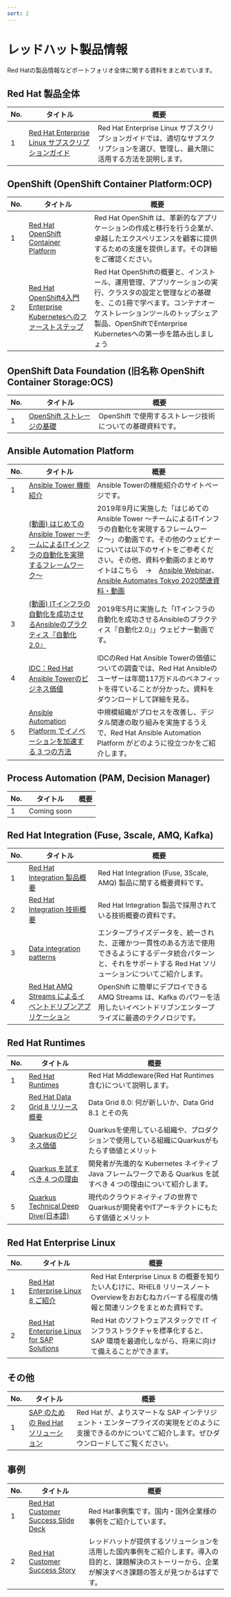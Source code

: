 ```yaml
---
sort: 2
---
```


# レッドハット製品情報

Red Hatの製品情報などポートフォリオ全体に関する資料をまとめています。


## Red Hat 製品全体

| No.          | タイトル          | 概要 |
| --------------- | -------------- | ---- |
|1|[Red Hat Enterprise Linux サブスクリプションガイド](https://redhat-partner.highspot.com/items/5940c02bf216763a68730b44?lfrm=srp.3)|Red Hat Enterprise Linux サブスクリプションガイドでは、適切なサブスクリプションを選び、管理し、最大限に活用する方法を説明します。|

## OpenShift (OpenShift Container Platform:OCP)

| No.          | タイトル          | 概要 |
| --------------- | -------------- | ---- |
|1|[Red Hat OpenShift Container Platform](https://redhat-partner.highspot.com/items/5a5fdc99f216763ba1725911?lfrm=srp.73)|Red Hat OpenShift は、革新的なアプリケーションの作成と移行を行う企業が、卓越したエクスペリエンスを顧客に提供するための支援を提供します。その詳細をご確認ください。|
|2|[Red Hat OpenShift4入門 Enterprise Kubernetesへのファーストステップ](https://redhat-partner.highspot.com/items/5e6a7a32429d7b62846c3b58?lfrm=srp.0)|Red Hat OpenShiftの概要と、インストール、運用管理、アプリケーションの実行、クラスタの設定と管理などの基礎を、この1冊で学べます。コンテナオーケストレーションツールのトップシェア製品、OpenShiftでEnterprise Kubernetesへの第一歩を踏み出しましょう|

## OpenShift Data Foundation (旧名称 OpenShift Container Storage:OCS)

| No.          | タイトル          | 概要 |
| --------------- | -------------- | ---- |
|1|[OpenShift ストレージの基礎](https://redhat-partner.highspot.com/items/60662df6bf6c941a1c741c42?lfrm=srp.0)|OpenShift で使用するストレージ技術についての基礎資料です。|


## Ansible Automation Platform

| No.          | タイトル          | 概要 |
| --------------- | -------------- | ---- |
|1|[Ansible Tower 機能紹介](https://www.redhat.com/ja/explore/ansible/ansible-tower)|Ansible Towerの機能紹介のサイトページです。|
|2|[(動画) はじめてのAnsible Tower 〜チームによるITインフラの自動化を実現するフレームワーク〜](https://redhat.lookbookhq.com/c/a5-dbrvl9ly?x=8XYa3o&lx=t84IoG)|2019年9月に実施した「はじめてのAnsible Tower 〜チームによるITインフラの自動化を実現するフレームワーク〜」の動画です。その他のウェビナーについては以下のサイトをご参考ください。その他、資料や動画のまとめサイトはこちら　→　[Ansible Webinar](https://redhat.lookbookhq.com/l/japan-ansible-webinar)、[Ansible Automates Tokyo 2020関連資料・動画](https://redhat.lookbookhq.com/l/AutomatesTokyo2020)|
|3|[(動画) ITインフラの自動化を成功させるAnsibleのプラクティス『自動化2.0』](https://redhat.lookbookhq.com/c/jow0lohgy08?x=8XYa3o&lx=t84IoG)|2019年5月に実施した「ITインフラの自動化を成功させるAnsibleのプラクティス『自動化2.0』」ウェビナー動画です。|
|4|[IDC：Red Hat Ansible Towerのビジネス価値](https://redhat-partner.highspot.com/items/5e3d8eb7429d7b526795b3ae?lfrm=srp.42)|IDCのRed Hat Ansible Towerの価値についての調査では、Red Hat Ansibleのユーザーは年間117万ドルのベネフィットを得ていることが分かった。資料をダウンロードして詳細を見る。|
|5|[Ansible Automation Platform でイノベーションを加速する 3 つの方法](https://redhat-partner.highspot.com/items/5f932c886a3b1148dd300c74?lfrm=srp.43#1)|中規模組織がプロセスを改善し、デジタル関連の取り組みを実施するうえで、Red Hat Ansible Automation Platform がどのように役立つかをご紹介します。|

## Process Automation (PAM, Decision Manager)

| No.          | タイトル          | 概要 |
| --------------- | -------------- | ---- |
|1|Coming soon||

## Red Hat Integration (Fuse, 3scale, AMQ, Kafka)

| No.          | タイトル          | 概要 |
| --------------- | -------------- | ---- |
|1|[Red Hat Integration 製品概要](https://redhat-partner.highspot.com/items/6065d0a7998ae4317f393f18?lfrm=srp.2)|Red Hat Integration (Fuse, 3Scale, AMQ) 製品に関する概要資料です。|
|2|[Red Hat Integration 技術概要](https://redhat-partner.highspot.com/items/60662df6bf6c941a1c741c3b?lfrm=srp.3)|Red Hat Integration 製品で採用されている技術概要の資料です。|
|3|[Data integration patterns](https://redhat-partner.highspot.com/items/5faaecb6a2e3a95b9359ee55?lfrm=srp.41#1)|エンタープライズデータを、統一された、正確かつ一貫性のある方法で使用できるようにするデータ統合パターンと、それをサポートする Red Hat ソリューションについてご紹介します。|
|4|[Red Hat AMQ Streams によるイベントドリブンアプリケーション](https://redhat-partner.highspot.com/items/5f078256429d7b5b902cb624?lfrm=srp.64#1)|OpenShift に簡単にデプロイできる AMQ Streams は、Kafka のパワーを活用したいイベントドリブンエンタープライズに最適のテクノロジです。|


## Red Hat Runtimes

| No.          | タイトル          | 概要 |
| --------------- | -------------- | ---- |
|1|[Red Hat Runtimes](https://redhat-partner.highspot.com/items/5e99bf0e429d7b53a31e8089?lfrm=srp.2)|Red Hat Middleware(Red Hat Runtimes含む)について説明します。|
|2|[Red Hat Data Grid 8 リリース概要](https://redhat-partner.highspot.com/items/5e99bf0f429d7b53a31e80a1?lfrm=srp.0)|Data Grid 8.0: 何が新しいか、Data Grid 8.1 とその先|
|3|[Quarkusのビジネス価値](https://redhat-partner.highspot.com/items/5f297954998ae44674d51437?lfrm=srp.22)|Quarkusを使用している組織や、プロダクションで使用している組織にQuarkusがもたらす価値とメリット|
|4|[Quarkus を試すべき 4 つの理由](https://redhat-partner.highspot.com/items/5efa23fc429d7b57d0a6c8a8?lfrm=srp.66)|開発者が先進的な Kubernetes ネイティブ Java フレームワークである Quarkus を試すべき 4 つの理由について紹介します。|
|5|[Quarkus Technical Deep Dive(日本語)](https://redhat-partner.highspot.com/items/5f297954998ae44674d5143f?lfrm=srp.3)|現代のクラウドネイティブの世界でQuarkusが開発者やITアーキテクトにもたらす価値とメリット|

## Red Hat Enterprise Linux

| No.          | タイトル          | 概要 |
| --------------- | -------------- | ---- |
|1|[Red Hat Enterprise Linux 8 ご紹介](https://redhat-partner.highspot.com/items/5d162a9d429d7b2d9300ddf7?lfrm=srp.43)|Red Hat Enterprise Linux 8 の概要を知りたい人むけに、RHEL8 リリースノート Overviewをおおむねカバーする程度の情報と関連リンクをまとめた資料です。|
|2|[Red Hat Enterprise Linux for SAP Solutions](https://redhat-partner.highspot.com/items/5aa1ef99f216761ee83ca786?lfrm=srp.34#1)|Red Hat のソフトウェアスタックで IT インフラストラクチャを標準化すると、SAP 環境を最適化しながら、将来に向けて備えることができます。 |

## その他

| No.          | タイトル          | 概要 |
| --------------- | -------------- | ---- |
|1|[SAP のための Red Hat ソリューション](https://redhat-partner.highspot.com/items/5f7b67bcbf6c94096075ccb8?lfrm=srp.48#1)|Red Hat が、よりスマートな SAP インテリジェント・エンタープライズの実現をどのように支援できるのかについてご紹介します。ぜひダウンロードしてご覧ください。 |

## 事例

| No.          | タイトル          | 概要 |
| --------------- | -------------- | ---- |
|1|[Red Hat Customer Success Slide Deck](https://redhat-partner.highspot.com/items/5d30a672429d7b21715b76f1?lfrm=srp.0#1)|Red Hat事例集です。国内・国外企業様の事例をご紹介しています。|
|2|[Red Hat Customer Success Story](https://www.redhat.com/ja/explore/customer-success-story)|レッドハットが提供するソリューションを活用した国内事例をご紹介します。導入の目的と、課題解決のストーリーから、企業が解決すべき課題の答えが見つかるはずです。|




